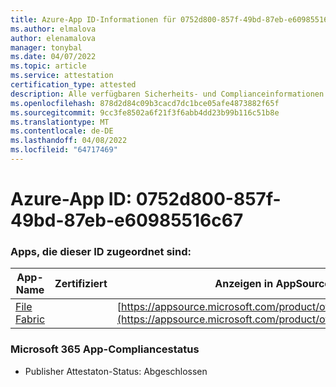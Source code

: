 ```yaml
---
title: Azure-App ID-Informationen für 0752d800-857f-49bd-87eb-e60985516c67
ms.author: elmalova
author: elenamalova
manager: tonybal
ms.date: 04/07/2022
ms.topic: article
ms.service: attestation
certification_type: attested
description: Alle verfügbaren Sicherheits- und Complianceinformationen für 0752d800-857f-49bd-87eb-e60985516c67.
ms.openlocfilehash: 878d2d84c09b3cacd7dc1bce05afe4873882f65f
ms.sourcegitcommit: 9cc3fe8502a6f21f3f6abb4dd23b99b116c51b8e
ms.translationtype: MT
ms.contentlocale: de-DE
ms.lasthandoff: 04/08/2022
ms.locfileid: "64717469"
---
```

# <a name="azure-app-id-0752d800-857f-49bd-87eb-e60985516c67"></a>Azure-App ID: 0752d800-857f-49bd-87eb-e60985516c67


### <a name="apps-associated-with-this-id"></a>Apps, die dieser ID zugeordnet sind:
| **App-Name** | **Zertifiziert** | **Anzeigen in AppSource** |
|--------------|---------------|-----------------------|
| [File Fabric](../forward/WA200003017.md) |  | [https://appsource.microsoft.com/product/office/WA200003017](https://appsource.microsoft.com/product/office/WA200003017) |

### <a name="microsoft-365-app-compliance-status"></a>Microsoft 365 App-Compliancestatus
- Publisher Attestaton-Status: Abgeschlossen
